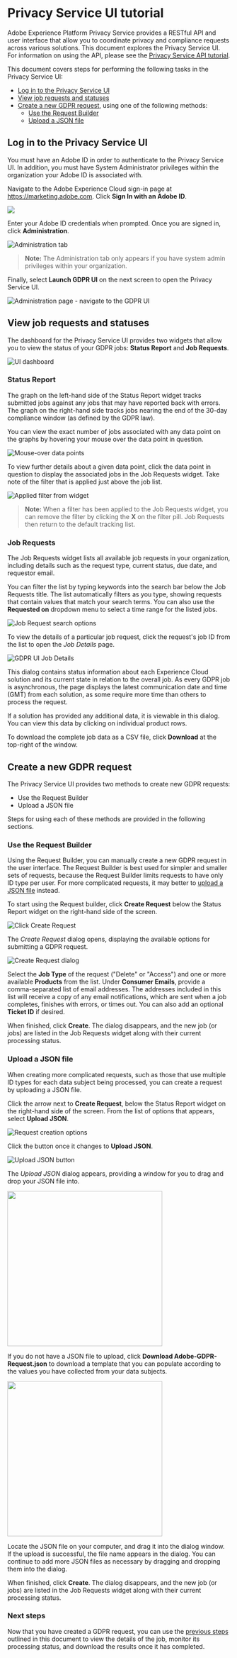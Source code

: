 # Privacy Service UI tutorial

Adobe Experience Platform Privacy Service provides a RESTful API and user interface that allow you to coordinate privacy and compliance requests across various solutions. This document explores the Privacy Service UI. For information on using the API, please see the [Privacy Service API tutorial](privacy_service_api_tutorial.md). 

This document covers steps for performing the following tasks in the Privacy Service UI:

* [Log in to the Privacy Service UI](#log-in-to-the-privacy-service-ui) 
* [View job requests and statuses](#view-job-counts-and-statuses)
* [Create a new GDPR request](#create-a-new-gdpr-request), using one of the following methods:
    * [Use the Request Builder](#use-the-request-builder)
    * [Upload a JSON file](#upload-a-json-file)


## Log in to the Privacy Service UI

You must have an Adobe ID in order to authenticate to the Privacy Service UI. In addition, you must have System Administrator privileges within the organization your Adobe ID is associated with.

Navigate to the Adobe Experience Cloud sign-in page at https://marketing.adobe.com. Click **Sign In with an Adobe ID**.

![](images/gdpr-ui-login.png)

Enter your Adobe ID credentials when prompted. Once you are signed in, click **Administration**.

![Administration tab](images/gdpr-ui-administration-tab.png)

> **Note:** The Administration tab only appears if you have system admin privileges within your organization.

Finally, select **Launch GDPR UI** on the next screen to open the Privacy Service UI.

![Administration page - navigate to the GDPR UI](images/gdpr-ui-admin-page.png)

## View job requests and statuses

The dashboard for the Privacy Service UI provides two widgets that allow you to view the status of your GDPR jobs: **Status Report** and **Job Requests**.

![UI dashboard](images/gdpr-ui-new-dashboard.png)

### Status Report

The graph on the left-hand side of the Status Report widget tracks submitted jobs against any jobs that may have reported back with errors. The graph on the right-hand side tracks jobs nearing the end of the 30-day compliance window (as defined by the GDPR law).

You can view the exact number of jobs associated with any data point on the graphs by hovering your mouse over the data point in question.

![Mouse-over data points](images/gdpr-ui-mouse-over.png)

To view further details about a given data point, click the data point in question to display the associated jobs in the Job Requests widget. Take note of the filter that is applied just above the job list.

![Applied filter from widget](images/gdpr-ui-mouse-over-apply-filter.png)

> **Note:** When a filter has been applied to the Job Requests widget, you can remove the filter by clicking the **X** on the filter pill. Job Requests then return to the default tracking list.

### Job Requests

The Job Requests widget lists all available job requests in your organization, including details such as the request type, current status, due date, and requestor email.

You can filter the list by typing keywords into the search bar below the Job Requests title. The list automatically filters as you type, showing requests that contain values that match your search terms. You can also use the **Requested on** dropdown menu to select a time range for the listed jobs.

![Job Request search options](images/gdpr-ui-job-search.png)

To view the details of a particular job request, click the request's job ID from the list to open the *Job Details* page.

![GDPR UI Job Details](images/gdpr-ui-job-details.png)

This dialog contains status information about each Experience Cloud solution and its current state in relation to the overall job. As every GDPR job is asynchronous, the page displays the latest communication date and time (GMT) from each solution, as some require more time than others to process the request.

If a solution has provided any additional data, it is viewable in this dialog. You can view this data by clicking on individual product rows.

To download the complete job data as a CSV file, click **Download** at the top-right of the window.


## Create a new GDPR request

The Privacy Service UI provides two methods to create new GDPR requests:

* Use the Request Builder
* Upload a JSON file

Steps for using each of these methods are provided in the following sections.

### Use the Request Builder

Using the Request Builder, you can manually create a new GDPR request in the user interface. The Request Builder is best used for simpler and smaller sets of requests, because the Request Builder limits requests to have only ID type per user. For more complicated requests, it may better to [upload a JSON file](#upload-a-json-file) instead.

To start using the Request builder, click **Create Request** below the Status Report widget on the right-hand side of the screen.

![Click Create Request](images/gdpr-ui-create-request-button.png)

The *Create Request* dialog opens, displaying the available options for submitting a GDPR request.

![Create Request dialog](images/gdpr-ui-request-builder.png)

Select the **Job Type** of the request ("Delete" or "Access") and one or more available **Products** from the list. Under **Consumer Emails**, provide a comma-separated list of email addresses. The addresses included in this list will receive a copy of any email notifications, which are sent when a job completes, finishes with errors, or times out. You can also add an optional **Ticket ID** if desired.

When finished, click **Create**. The dialog disappears, and the new job (or jobs) are listed in the Job Requests widget along with their current processing status.

### Upload a JSON file

When creating more complicated requests, such as those that use multiple ID types for each data subject being processed, you can create a request by uploading a JSON file.

Click the arrow next to **Create Request**, below the Status Report widget on the right-hand side of the screen. From the list of options that appears, select **Upload JSON**.

![Request creation options](images/gdpr-ui-create-options.png)

Click the button once it changes to **Upload JSON**.

![Upload JSON button](images/gdpr-ui-upload-json-button.png)

The *Upload JSON* dialog appears, providing a window for you to drag and drop your JSON file into.

<img src="images/gdpr-ui-upload-json-dialog.png" width="350"/><br/>

If you do not have a JSON file to upload, click **Download Adobe-GDPR-Request.json** to download a template that you can populate according to the values you have collected from your data subjects.


<img src="images/download-json-template.png" width="350"/><br/>


Locate the JSON file on your computer, and drag it into the dialog window. If the upload is successful, the file name appears in the dialog. You can continue to add more JSON files as necessary by dragging and dropping them into the dialog.

When finished, click **Create**. The dialog disappears, and the new job (or jobs) are listed in the Job Requests widget along with their current processing status.

### Next steps

Now that you have created a GDPR request, you can use the [previous steps](#view-job-requests-and-statuses) outlined in this document to view the details of the job, monitor its processing status, and download the results once it has completed.